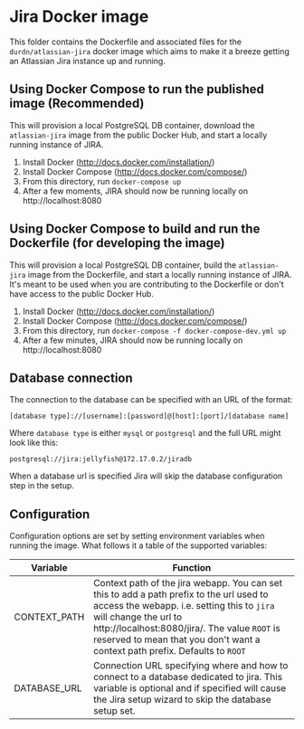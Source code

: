 # Jira Docker image

This folder contains the Dockerfile and associated files for the ```durdn/atlassian-jira``` docker image which aims to make it a breeze getting an Atlassian Jira instance up and running.

## Using Docker Compose to run the published image (Recommended)
This will provision a local PostgreSQL DB container, download the `atlassian-jira`
image from the public Docker Hub, and start a locally running instance of JIRA.

1. Install Docker (http://docs.docker.com/installation/)
2. Install Docker Compose (http://docs.docker.com/compose/)
3. From this directory, run `docker-compose up`
4. After a few moments, JIRA should now be running locally on http://localhost:8080

## Using Docker Compose to build and run the Dockerfile (for developing the image)
This will provision a local PostgreSQL DB container, build the `atlassian-jira`
image from the Dockerfile, and start a locally running instance of JIRA. It's
meant to be used when you are contributing to the Dockerfile or don't have
access to the public Docker Hub.

1. Install Docker (http://docs.docker.com/installation/)
2. Install Docker Compose (http://docs.docker.com/compose/)
3. From this directory, run `docker-compose -f docker-compose-dev.yml up`
4. After a few minutes, JIRA should now be running locally on http://localhost:8080

## Database connection

The connection to the database can be specified with an URL of the format:
```
[database type]://[username]:[password]@[host]:[port]/[database name]
```
Where ```database type``` is either ```mysql``` or ```postgresql``` and the full URL might look like this:
```
postgresql://jira:jellyfish@172.17.0.2/jiradb
```

When a database url is specified Jira will skip the database configuration step in the setup.

## Configuration

Configuration options are set by setting environment variables when running the image. What follows it a table of the supported variables:

Variable     | Function
-------------|------------------------------
CONTEXT_PATH | Context path of the jira webapp. You can set this to add a path prefix to the url used to access the webapp. i.e. setting this to ```jira``` will change the url to http://localhost:8080/jira/. The value ```ROOT``` is reserved to mean that you don't want a context path prefix. Defaults to ```ROOT```
DATABASE_URL | Connection URL specifying where and how to connect to a database dedicated to jira. This variable is optional and if specified will cause the Jira setup wizard to skip the database setup set.
